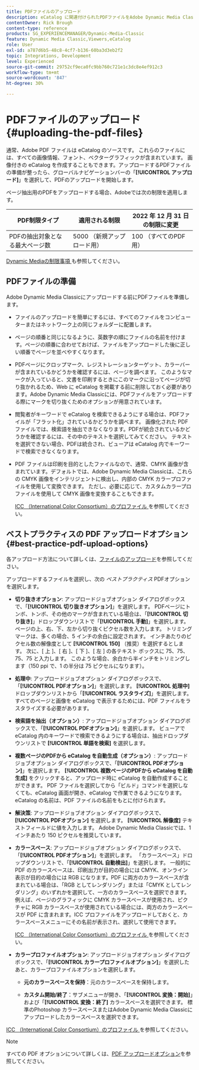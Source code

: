 ```yaml
---
title: PDFファイルのアップロード
description: eCatalog に関連付けられたPDFファイルをAdobe Dynamic Media Classicにアップロードする方法を説明します。
contentOwner: Rick Brough
content-type: reference
products: SG_EXPERIENCEMANAGER/Dynamic-Media-Classic
feature: Dynamic Media Classic,Viewers,eCatalog
role: User
exl-id: a787d6b5-48c8-4cf7-b136-60ba3d3eb2f2
topic: Integrations, Development
level: Experienced
source-git-commit: 29752cf9eca0fc9bb760c721e1c3dc8e4ef912c3
workflow-type: tm+mt
source-wordcount: '847'
ht-degree: 30%

---
```


# PDFファイルのアップロード{#uploading-the-pdf-files}

通常、Adobe PDF ファイルは eCatalog のソースです。 これらのファイルには、すべての画像情報、フォント、ベクターグラフィックが含まれています。 画像付きの eCatalog を作成することもできます。アップロードするPDFファイルの準備が整ったら、グローバルナビゲーションバーの「**[!UICONTROL アップロード]**」を選択して、PDFのアップロードを開始します。

ページ抽出用のPDFをアップロードする場合、Adobeでは次の制限を適用します。

| PDF制限タイプ | 適用される制限 | 2022 年 12 月 31 日の制限に変更 |
| --- | --- | --- |
| PDFの抽出対象となる最大ページ数 | 5000 （新規アップロード用） | 100 （すべてのPDF用） |

[Dynamic Mediaの制限事項 ](/help/using/limitations.md) も参照してください。

## PDFファイルの準備

Adobe Dynamic Media Classicにアップロードする前にPDFファイルを準備します。

* ファイルのアップロードを簡単にするには、すべてのファイルをコンピューターまたはネットワーク上の同じフォルダーに配置します。
* ページの順番と同じになるように、英数字の順にファイルの名前を付けます。ページの順番に合わせておけば、ファイルをアップロードした後に正しい順番でページを並べやすくなります。
* PDFページにクロップマーク、レジストレーションターゲット、カラーバーが含まれているかどうかを確認するには、ページを調べます。 このようなマークが入っていると、文書を印刷するときにこのマークに沿ってページが切り抜かれるため、Web に eCatalog を掲載する前に削除しておく必要があります。Adobe Dynamic Media Classicには、PDFファイルをアップロードする際にマークを切り抜くためのオプションが用意されています。
* 閲覧者がキーワードで eCatalog を検索できるようにする場合は、PDFファイルが「フラット化」されているかどうかを調べます。 画像化された PDF ファイルでは、検索語を抽出できなくなります。PDFが統合されているかどうかを確認するには、その中のテキストを選択してみてください。 テキストを選択できない場合、PDFは統合され、ビューアは eCatalog 内でキーワードで検索できなくなります。
* PDF ファイルは印刷を目的としたファイルなので、通常、CMYK 画像が含まれています。デフォルトでは、Adobe Dynamic Media Classicは、これらの CMYK 画像をインテリジェントに検出し、内部の CMYK カラープロファイルを使用して変換できます。 ただし、必要に応じて、カスタムカラープロファイルを使用して CMYK 画像を変換することもできます。

  [ICC （International Color Consortium）のプロファイル ](icc-profiles.md#icc_profiles) を参照してください。

## ベストプラクティスの PDF アップロードオプション {#best-practice-pdf-upload-options}

各アップロード方法について詳しくは、[ファイルのアップロード](uploading-files.md#uploading_your_files)を参照してください。

アップロードするファイルを選択し、次の *ベストプラクティス* PDFオプションを選択します。

* **切り抜きオプション**: アップロードジョブオプション ダイアログボックスで、「**[!UICONTROL 切り抜きオプション]**」を選択します。 PDFページにトンボ、トンボ、その他のマークが含まれている場合は、「**[!UICONTROL 切り抜き]**」ドロップダウンリストで「**[!UICONTROL 手動]**」を選択します。 ページの上、右、下、左から切り抜くピクセル数を入力します。 トリミング マークは、多くの場合、5 インチの余白に設定されます。 インチあたりのピクセル数の解像度として **[!UICONTROL 150]** （推奨）を選択するとします。 次に、[ 上 ]、[ 右 ]、[ 下 ]、[ 左 ] の各テキスト ボックスに 75、75、75、75 と入力します。 このような場合、余白から半インチをトリミングします（150 ppi で、1 の半分は 75 ピクセルになります）。

* **処理中**: アップロードジョブオプション ダイアログボックスで、「**[!UICONTROL PDFオプション]**」を選択します。 **[!UICONTROL 処理中]** ドロップダウンリストから「**[!UICONTROL ラスタライズ]**」を選択します。 すべてのページと画像を eCatalog で表示するためには、PDF ファイルをラスタライズする必要があります。

* **検索語を抽出（オプション）**: アップロードジョブオプション ダイアログボックスで、「**[!UICONTROL PDFオプション]**」を選択します。 ビューアで eCatalog 内のキーワードで検索できるようにする場合は、抽出ドロップダウンリストで **[!UICONTROL 単語を検索]** を選択します。

* **複数ページのPDFから eCatalog を自動生成（オプション）**: アップロードジョブオプション ダイアログボックスで、「**[!UICONTROL PDFオプション]**」を選択します。 **[!UICONTROL 複数ページのPDFから eCatalog を自動生成]** をクリックすると、アップロード時に eCatalog を自動作成することができます。 PDF ファイルを選択してから「ビルド」コマンドを選択しなくても、eCatalog 画面が開き、eCatalog で作業できるようになります。eCatalog の名前は、PDF ファイルの名前をもとに付けられます。

* **解決策**: アップロードジョブオプション ダイアログボックスで、**[!UICONTROL PDFオプション]** を選択します。 **[!UICONTROL 解像度]** テキストフィールドに値を入力します。 Adobe Dynamic Media Classicでは、1 インチあたり 150 ピクセルを推奨しています。

* **カラースペース**: アップロードジョブオプション ダイアログボックスで、「**[!UICONTROL PDFオプション]**」を選択します。 「カラースペース」ドロップダウンリストで、「**[!UICONTROL 自動検出]**」を選択します。 一般的に PDF のカラースペースは、印刷出力が目的の場合には CMYK、オンライン表示が目的の場合には RGB になります。PDF に両方のカラースペースが含まれている場合は、「RGB としてレンダリング」または「CMYK としてレンダリング」のいずれかを選択して、一方のカラースペースを選択できます。例えば、ページのグラフィックに CMYK カラースペースが使用され、ピクチャに RGB カラースペースが使用されている場合には、両方のカラースペースが PDF に含まれます。ICC プロファイルをアップロードしておくと、カラースペースメニューにその名前が表示され、選択して使用できます。

  [ICC （International Color Consortium）のプロファイル ](/help/using/icc-profiles.md) を参照してください。

* **カラープロファイルオプション**: アップロードジョブオプション ダイアログボックスで、「**[!UICONTROL カラープロファイルオプション]**」を選択したあと、カラープロファイルオプションを選択します。

   * **元のカラースペースを保持**：元のカラースペースを保持します。

   * **カスタム開始/終了**：サブメニューが開き、「**[!UICONTROL 変換：開始]**」および「**[!UICONTROL 変換：終了]** カラースペースを選択できます。 標準のPhotoshop カラースペースまたはAdobe Dynamic Media Classicにアップロードしたカラースペースを選択できます。

<!-- * **Convert To SRGB**: Converts to SRGB (Standard Red Green Blue). SRGB is the recommended color space for displaying images on Web pages. -->

[ICC （International Color Consortium）のプロファイル ](icc-profiles.md#icc_profiles) を参照してください。

>[!NOTE]
>
>すべての PDF オプションについて詳しくは、[PDF アップロードオプション](pdfs.md#pdf_upload_options)を参照してください。
